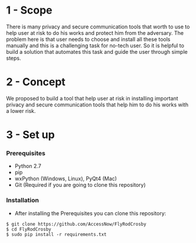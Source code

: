 # 1 - Scope
There is many privacy and secure communication tools that worth to use to help user at risk to do his works and protect him from the adversary. The problem here is that user needs to choose and install all these tools manually and this is a challenging task for no-tech user. So it is helpful to build a solution that automates this task and guide the user through simple steps.

# 2 - Concept
We proposed to build a tool that help user at risk in installing important privacy and secure communication tools that help him to do his works with a lower risk.

# 3 - Set up

### Prerequisites
- Python 2.7
- pip
- wxPython (Windows, Linux), PyQt4 (Mac)
- Git (Required if you are going to clone this repository)

### Installation
- After installing the Prerequisites you can clone this repository:
```
$ git clone https://github.com/AccessNow/FlyRodCrosby
$ cd FlyRodCrosby
$ sudo pip install -r requirements.txt 
```
